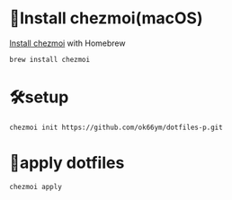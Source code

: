 # 🍎Install chezmoi(macOS)
[Install chezmoi](https://www.chezmoi.io/install/) with Homebrew
```sh
brew install chezmoi
```
# 🛠️setup

```
chezmoi init https://github.com/ok66ym/dotfiles-p.git
```

# 🚀apply dotfiles
```sh
chezmoi apply
```
